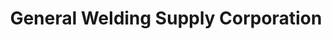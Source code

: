 ---
title: "General Welding Supply Corporation"
url: /holbrook/general-welding-supply-corporation/
shop: Allgemein
---